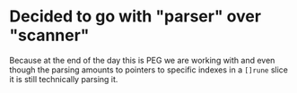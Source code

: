 # Decided to go with "parser" over "scanner"

Because at the end of the day this is PEG we are working with and even though the parsing amounts to pointers to specific indexes in a `[]rune` slice it is still technically parsing it.
